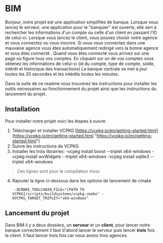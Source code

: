 # BIM

Bonjour, notre projet est une application simplifiée de banque.
Lorsque vous lancez le serveur, une application pour le "banquier" est ouverte, elle sert à rechercher les informations d'un compte ou celle d'un client en passant l'ID de celui-ci.
Lorsque vous lancez le client, vous pouvez choisir votre agence et vous connectez ou vous inscrire.
Si vous vous connectez dans une mauvaise agence vous êtes automatiquement redirigé vers la bonne agence et vous êtes connecté .
Quand vous êtes connecté vous arrivez sur une page où figure tous vos comptes. En cliquant sur un de vos comptes vous obtenez les informations de celui-ci (id du compte, type de compte, solde, intérêt et historique des transactions)
La banque centrale se met à jour toutes les 20 secondes et les intérêts toutes les minutes.

Dans la suite de ce readme vous trouverez les instructions pour installer les outils nécessaires au fonctionnement du projet ainsi que les instructions du lancement du projet.


## Installation

Pour installer notre projet voici les étapes à suivre:
1. Télécharger et installer VCPKG
   [https://vcpkg.io/en/getting-started.html](https://vcpkg.io/en/getting-started.html "https://vcpkg.io/en/getting-started.html")
2. Suivre les instructions de VCPKG
3. Installer les trois librairies:
   -vcpkg install boost --triplet x64-windows
   -vcpkg install wxWidgets --triplet x64-windows
   -vcpkg install sqlite3 --triplet x64-windows
>Ces lignes sont pour le compilateur msvc
   4. Rajouter la ligne ci-dessous dans les options de lancement de cmake
      ```
       -DCMAKE_TOOLCHAIN_FILE="[PATH TO VCPKG]/scripts/buildsystems/vcpkg.cmake" -DVCPKG_TARGET_TRIPLET="x64-windows"
      ```


## Lancement du projet

Dans BIM il y a deux dossiers, un **serveur** et un **client**,
pour lancer notre banque correctement il faut d'abord lancer le serveur puis lancer **trois** fois le client. Il faut lancer trois fois car nous avons trois agences.
